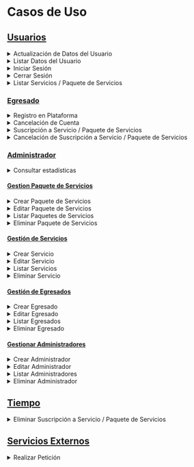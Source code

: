 # Casos de Uso

## [Usuarios](/Caso_de_Uso/Casos_de_Uso/Usuarios)

<details>
    <summary>Actualización de Datos del Usuario</summary>
      <div align="center">
        <image src="./Usuarios/Actualizar_Datos_Usuario/Caso_de_Uso.svg" align="center">
      </div>
  </details>

  <details>
    <summary>Listar Datos del Usuario</summary>
      <div align="center">
        <image src="./Usuarios/Listar_Datos_Usuario/Caso_de_Uso.svg" align="center">
      </div>
  </details>

  <details>
    <summary>Iniciar Sesión</summary>
      <div align="center">
        <image src="./Usuarios/Iniciar_Sesion/Caso_de_Uso.svg" align="center">
      </div>
  </details>

  <details>
    <summary>Cerrar Sesión</summary>
      <div align="center">
        <image src="./Usuarios/Cerrar_Sesion/Caso_de_Uso.svg" align="center">
      </div>
  </details>

<details>
    <summary>Listar Servicios / Paquete de Servicios</summary>
      <div align="center">
        <image src="./Usuarios/Egresado/CRD_Suscripción/Listar_Suscripción/Caso_de_Uso.svg" align="center">
      </div>
  </details>

### [Egresado](/Caso_de_Uso/Casos_de_Uso/Usuarios/Egresado)

  <details>
    <summary>Registro en Plataforma</summary>
      <div align="center">
        <image src="./Usuarios/Egresado/Registro_en_plataforma/Caso_de_Uso.svg" align="center">
      </div>
  </details>

  <details>
    <summary>Cancelación de Cuenta</summary>
      <div align="center">
        <image src="./Usuarios/Egresado/Cancelación_de_Cuenta/Caso_de_Uso.svg" align="center">
      </div>
  </details>

  <details>
    <summary>Suscripción a Servicio / Paquete de Servicios</summary>
      <div align="center">
        <image src="./Usuarios/Egresado/CRD_Suscripción/Crear_Suscripción/Caso_de_Uso.svg" align="center">
      </div>
  </details>

  <details>
    <summary>Cancelación de Suscripción a Servicio / Paquete de Servicios</summary>
      <div align="center">
        <image src="./Usuarios/Egresado/CRD_Suscripción/Terminar_Suscripción/Caso_de_Uso.svg" align="center">
      </div>
  </details>

### [Administrador](/Caso_de_Uso/Casos_de_Uso/Usuarios/Administrador)

<details>
    <summary>Consultar estadísticas</summary>
      <div align="center">
        <image src="./Usuarios/Administrador/Consultar_Estadisticas/ConsultarEstadisticas.svg" align="center">
      </div>
  </details>

#### [Gestion Paquete de Servicios](/Caso_de_Uso/Casos_de_Uso/Usuarios/Administrador/CRUD_Paquetes_de_Servicios)

  <details>
    <summary>Crear Paquete de Servicios</summary>
      <div align="center">
        <image src="./Usuarios/Administrador/CRUD_Paquetes_de_Servicios/Crear_Paquete/CrearPaquete.svg" align="center">
      </div>
  </details>

<details>
    <summary>Editar Paquete de Servicios</summary>
      <div align="center">
        <image src="./Usuarios/Administrador/CRUD_Paquetes_de_Servicios/Editar_Paquete/EditarPaquete.svg" align="center">
      </div>
  </details>

<details>
    <summary>Listar Paquetes de Servicios</summary>
      <div align="center">
        <image src="./Usuarios/Administrador/CRUD_Paquetes_de_Servicios/Listar_Paquetes/ListarPaquetesDeServicios.svg" align="center">
      </div>
  </details>

<details>
    <summary>Eliminar Paquete de Servicios</summary>
      <div align="center">
        <image src="./Usuarios/Administrador/CRUD_Paquetes_de_Servicios/Eliminar_Paquete/EliminarPaquete.svg" align="center">
      </div>
  </details>

#### [Gestión de Servicios](/Caso_de_Uso/Casos_de_Uso/Usuarios/Administrador/CRUD_Servicio)

<details>
    <summary>Crear Servicio</summary>
      <div align="center">
        <image src="./Usuarios/Administrador/CRUD_Servicio/Crear_Servicio/Caso_de_Uso.svg" align="center">
      </div>
  </details>

  <details>
    <summary>Editar Servicio</summary>
      <div align="center">
        <image src="./Usuarios/Administrador/CRUD_Servicio/Editar_Servicio/Caso_de_Uso.svg" align="center">
      </div>
  </details>

  <details>
    <summary>Listar Servicios</summary>
      <div align="center">
        <image src="./Usuarios/Administrador/CRUD_Servicio/Listar_Servicio/Caso_de_Uso.svg" align="center">
      </div>
  </details>

  <details>
    <summary>Eliminar Servicio</summary>
      <div align="center">
        <image src="./Usuarios/Administrador/CRUD_Servicio/Eliminar_Servicio/Caso_de_Uso.svg" align="center">
      </div>
  </details>

#### [Gestión de Egresados](/Caso_de_Uso/Casos_de_Uso/Usuarios/Administrador/CRUD_Egresados)

  <details>
    <summary>Crear Egresado</summary>
      <div align="center">
        <image src="./Usuarios/Administrador/CRUD_Egresados/Crear_Egresado/Caso_de_Uso.svg" align="center">
      </div>
  </details>

<details>
    <summary>Editar Egresado</summary>
      <div align="center">
        <image src="./Usuarios/Administrador/CRUD_Egresados/Editar_Egresado/Caso_de_Uso.svg" align="center">
      </div>
  </details>

<details>
    <summary>Listar Egresados</summary>
      <div align="center">
        <image src="./Usuarios/Administrador/CRUD_Egresados/Listar_Egresado/Caso_de_Uso.svg" align="center">
      </div>
  </details>

<details>
    <summary>Eliminar Egresado</summary>
      <div align="center">
        <image src="./Usuarios/Administrador/CRUD_Egresados/Eliminar_Egresado/Caso_de_Uso.svg" align="center">
      </div>
  </details>

#### [Gestionar Administradores](/Caso_de_Uso/Casos_de_Uso/Usuarios/Administrador/CRUD_Administradores)

<details>
    <summary>Crear Administrador</summary>
      <div align="center">
        <image src="./Usuarios/Administrador/CRUD_Administradores/Crear_Administrador/Caso_de_Uso.svg" align="center">
      </div>
  </details>

  <details>
    <summary>Editar Administrador</summary>
      <div align="center">
        <image src="./Usuarios/Administrador/CRUD_Administradores/Editar_Administrador/Caso_de_Uso.svg" align="center">
      </div>
  </details>

  <details>
    <summary>Listar Administradores</summary>
      <div align="center">
        <image src="./Usuarios/Administrador/CRUD_Administradores/Listar_Administrador/Caso_de_Uso.svg" align="center">
      </div>
  </details>

  <details>
    <summary>Eliminar Administrador</summary>
      <div align="center">
        <image src="./Usuarios/Administrador/CRUD_Administradores/Eliminar_Administrador/Caso_de_Uso.svg" align="center">
      </div>
  </details>

## [Tiempo](/Caso_de_Uso/Casos_de_Uso/Tiempo/Eliminar_Suscripciones)

<details>
    <summary>Eliminar Suscripción a Servicio / Paquete de Servicios</summary>
      <div align="center">
        <image src="./Tiempo/Eliminar_Suscripciones/Caso_de_Uso.svg" align="center">
      </div>
  </details>

## [Servicios Externos](/Caso_de_Uso/Casos_de_Uso/Servicios_Externos/Realizar_Peticion)

<details>
    <summary>Realizar Petición</summary>
      <div align="center">
        <image src="./Servicios_Externos/Realizar_Peticion/Caso_de_Uso.svg" align="center">
      </div>
  </details>


